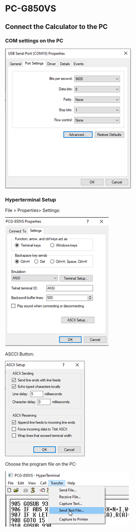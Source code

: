 # PC-G850VS

## Connect the Calculator to the PC

### COM settings on the PC

![port_settings](port_settings.PNG)

### Hyperterminal Setup

File > Properties> Settings:

![hyperterminal1](hyperterminal1.png)

ASCCI Button:

![hyperterminal2](hyperterminal2.PNG)

Choose the program file on the PC:

![hyperterminal1](hyperterminal3.png)



